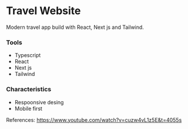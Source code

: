 # Travel Website
Modern travel app build with React, Next js and Tailwind.

### Tools
- Typescript
- React
- Next js
- Tailwind

### Characteristics
- Respoonsive desing
- Mobile first



References: https://www.youtube.com/watch?v=cuzw4vL1z5E&t=4055s

